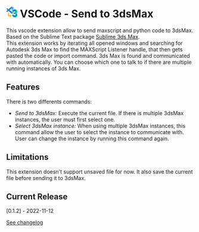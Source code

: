 
# <img src="SendTo3dsMax.png" width="30"/> VSCode - Send to 3dsMax

This vscode extension allow to send maxscript and python code to 3dsMax.  
Based on the Sublime Text package [Sublime 3ds Max](https://github.com/cb109/sublime3dsmax).  
This extension works by iterating all opened windows and searching for Autodesk 3ds Max to find the MAXScript Listener handle, that then gets pasted the code or import command. 3ds Max is found and communicated with automatically. You can choose which one to talk to if there are multiple running instances of 3ds Max.

## Features

There is two differents commands:

- *Send to 3dsMax:* Execute the current file. If there is multiple 3dsMax instances, the user must first select one.
- *Select 3dsMax instance:* When using multiple 3dsMax instances, this command allow the user to select the instance to communicate with. User can change the instance by running this command again.

## Limitations

This extension doesn't support unsaved file for now. It also save the current file before sending it to 3dsMax.


## Current Release

[0.1.2] - 2022-11-12

[See changelog](https://github.com/Sugz/VSCode-SendTo3dsMax/blob/main/CHANGELOG.md)
